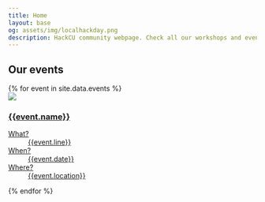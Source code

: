 ```yaml
---
title: Home
layout: base
og: assets/img/localhackday.png
description: HackCU community webpage. Check all our workshops and events coming up!
---
```



<section class="events">
    <div class="container">
        <div class="row">
            <h2>Our events</h2>
            {% for event in site.data.events %}               
                <div class="col-sm-4">
                    <a {% unless event.url == "undefined" %} href="{{event.url}}" {% endunless %} target="_blank" class="event-url">
                        <div class="panel panel-default ">
                            <div class="panel-heading">
                                <img class="img-responsive" src="{% if event.image-url %}{{event.image-url}}{% else %}assets/img/flatirons.jpg{%endif%}">
                                <h3 {% unless event.white-text == null %} class="white"{% endunless %} >{{event.name}}</h3>
                            </div>
                            <div class="panel-body event" data-date="{{ event.date }}">                                
                                <p></p>
                                <dl class="dl-horizontal">
                                  <dt>What?</dt>
                                  <dd>{{event.line}}</dd>
                                  <dt>When?</dt>
                                  <dd>{{event.date}}</dd>
                                  <dt>Where?</dt>
                                  <dd>{{event.location}}</dd>
                                </dl>
                                <small class="until"></small>
                            </div>
                        </div>
                    </a>
                </div>
            {% endfor %}
        </div>
    </div>
</section>
